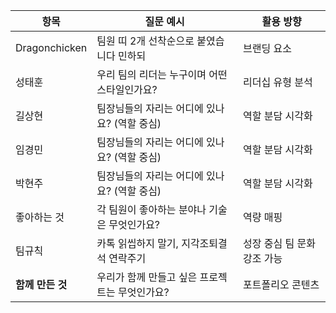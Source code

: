 



| 항목 | 질문 예시 | 활용 방향 |
|------|-----------|------------|
|  Dragonchicken | 팀원 띠 2개 선착순으로 붙였습니다 민하되 | 브랜딩 요소 |
| 성태훈  | 우리 팀의 리더는 누구이며 어떤 스타일인가요? | 리더십 유형 분석 |
| 길상현 | 팀장님들의 자리는 어디에 있나요? (역할 중심) | 역할 분담 시각화 |
| 임경민 | 팀장님들의 자리는 어디에 있나요? (역할 중심) | 역할 분담 시각화 |
| 박현주 | 팀장님들의 자리는 어디에 있나요? (역할 중심) | 역할 분담 시각화 |
| 좋아하는 것 | 각 팀원이 좋아하는 분야나 기술은 무엇인가요? | 역량 매핑 |
| 팀규칙 | 카톡 읽씹하지 말기, 지각조퇴결석 연락주기| 성장 중심 팀 문화 강조 가능 |
| **함께 만든 것** | 우리가 함께 만들고 싶은 프로젝트는 무엇인가요? | 포트폴리오 콘텐츠 |    



